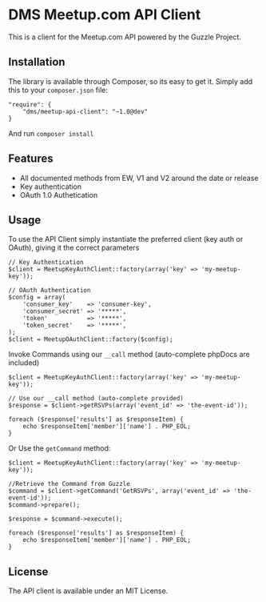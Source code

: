 DMS Meetup.com API Client
=========================

This is a client for the Meetup.com API powered by the Guzzle Project.

## Installation

The library is available through Composer, so its easy to get it. Simply add this to your `composer.json` file:

    "require": {
        "dms/meetup-api-client": "~1.0@dev"
    }
    
And run `composer install`

## Features

* All documented methods from EW, V1 and V2 around the date or release
* Key authentication
* OAuth 1.0 Authetication

## Usage
    
To use the API Client simply instantiate the preferred client (key auth or OAuth), giving it the correct parameters

    // Key Authentication
    $client = MeetupKeyAuthClient::factory(array('key' => 'my-meetup-key'));
    
    // OAuth Authentication
    $config = array(
        'consumer_key'    => 'consumer-key',
        'consumer_secret' => '*****',
        'token'           => '*****',
        'token_secret'    => '*****',
    );
    $client = MeetupOAuthClient::factory($config);

Invoke Commands using our `__call` method (auto-complete phpDocs are included)

    $client = MeetupKeyAuthClient::factory(array('key' => 'my-meetup-key'));
    
    // Use our __call method (auto-complete provided)
    $response = $client->getRSVPs(array('event_id' => 'the-event-id'));
    
    foreach ($response['results'] as $responseItem) {
        echo $responseItem['member']['name'] . PHP_EOL;
    }

Or Use the `getCommand` method:

    $client = MeetupKeyAuthClient::factory(array('key' => 'my-meetup-key'));
    
    //Retrieve the Command from Guzzle
    $command = $client->getCommand('GetRSVPs', array('event_id' => 'the-event-id'));
    $command->prepare();
    
    $response = $command->execute();
    
    foreach ($response['results'] as $responseItem) {
        echo $responseItem['member']['name'] . PHP_EOL;
    }

## License

The API client is available under an MIT License.